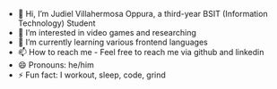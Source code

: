 - 👋 Hi, I’m Judiel Villahermosa Oppura, a third-year BSIT (Information Technology) Student
- 👀 I’m interested in video games and researching
- 🌱 I’m currently learning various frontend languages 
- 📫 How to reach me - Feel free to reach me via github and linkedin
- 😄 Pronouns: he/him
- ⚡ Fun fact: I workout, sleep, code, grind

<!---
Kzu0-afk/Kzu0-afk is a ✨ special ✨ repository because its `README.md` (this file) appears on your GitHub profile.
You can click the Preview link to take a look at your changes.
--->
